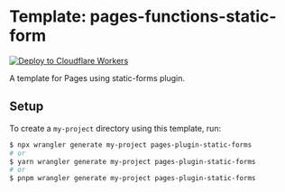 # Template: pages-functions-static-form

[![Deploy to Cloudflare Workers](https://deploy.workers.cloudflare.com/button)](https://deploy.workers.cloudflare.com/?url=https://github.com/cloudflare/workers-sdk/tree/main/templates/pages-plugin-static-forms)

A template for Pages using static-forms plugin.

## Setup

To create a `my-project` directory using this template, run:

```sh
$ npx wrangler generate my-project pages-plugin-static-forms
# or
$ yarn wrangler generate my-project pages-plugin-static-forms
# or
$ pnpm wrangler generate my-project pages-plugin-static-forms
```
